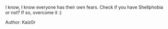 I know, I know everyone has their own fears. Check if you have Shellphobia or not? If so, overcome it :)

Author: Kaiz0r
